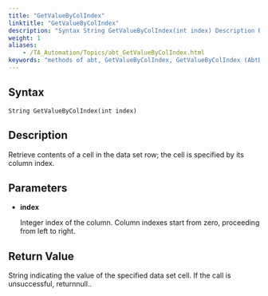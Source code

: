 ```yaml
--- 
title: "GetValueByColIndex"
linktitle: "GetValueByColIndex"
description: "Syntax String GetValueByColIndex(int index) Description Retrieve contents of a cell in the data set row; the cell is specified by its column index. Parameters index Integer index of the column. Column ..."
weight: 1
aliases: 
    - /TA_Automation/Topics/abt_GetValueByColIndex.html
keywords: "methods of abt, GetValueByColIndex, GetValueByColIndex (AbtDataRow), AbtDataRow, getvaluebycolindex, abtdatarow getvaluebycolindex, value of cell in selected row by column index, value of cell at intersection of selected row and column at given index"
---
```


## Syntax

`String GetValueByColIndex(int index)`

## Description

Retrieve contents of a cell in the data set row; the cell is specified by its column index.

## Parameters

-   **index**

    Integer index of the column. Column indexes start from zero, proceeding from left to right.


## Return Value

String indicating the value of the specified data set cell. If the call is unsuccessful, returnnull..



